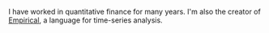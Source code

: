 I have worked in quantitative finance for many years. I'm also the creator of [Empirical](https://www.empirical-soft.com/), a language for time-series analysis.
